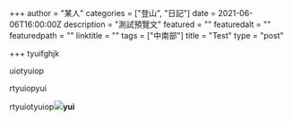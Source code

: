+++
author = "某人"
categories = ["登山", "日記"]
date = 2021-06-06T16:00:00Z
description = "測試預覽文"
featured = ""
featuredalt = ""
featuredpath = ""
linktitle = ""
tags = ["中南部"]
title = "Test"
type = "post"

+++
tyuifghjk

uiotyuiop

rtyuiopyui

rtyuiotyuiop![](/uploads/01.jpg)**yui**